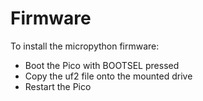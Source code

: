 # Firmware

To install the micropython firmware:
 - Boot the Pico with BOOTSEL pressed
 - Copy the uf2 file onto the mounted drive
 - Restart the Pico
